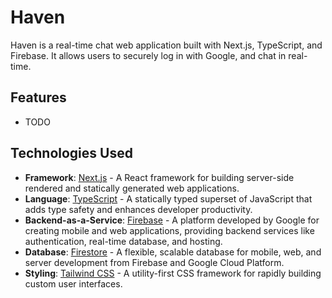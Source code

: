 
# Haven

Haven is a real-time chat web application built with Next.js, TypeScript, and Firebase. It allows users to securely log in with Google, and chat in real-time.

## Features

- TODO

## Technologies Used

- **Framework**: [Next.js](https://nextjs.org/) - A React framework for building server-side rendered and statically generated web applications.
- **Language**: [TypeScript](https://www.typescriptlang.org/) - A statically typed superset of JavaScript that adds type safety and enhances developer productivity.
- **Backend-as-a-Service**: [Firebase](https://firebase.google.com/) - A platform developed by Google for creating mobile and web applications, providing backend services like authentication, real-time database, and hosting.
- **Database**: [Firestore](https://firebase.google.com/docs/firestore) - A flexible, scalable database for mobile, web, and server development from Firebase and Google Cloud Platform.
- **Styling**: [Tailwind CSS](https://tailwindcss.com/) - A utility-first CSS framework for rapidly building custom user interfaces.
